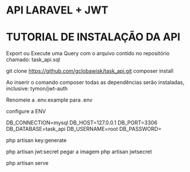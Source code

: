 <h1 style="align-center"> API LARAVEL + JWT </h1>

# TUTORIAL DE INSTALAÇÃO DA API

Export ou Execute uma Query com o arquivo contido no repositório chamado: task_api.sql

git clone https://github.com/gclobawisk/task_api.git
composer install

Ao inserir o comando composer
todas as dependências serão instaladas, inclusive: tymon/jwt-auth

Renomeie a .env.example para .env

configure a ENV

DB_CONNECTION=mysql
DB_HOST=127.0.0.1
DB_PORT=3306
DB_DATABASE=task_api
DB_USERNAME=root
DB_PASSWORD=

php artisan key:generate

php artisan jwt:secret
pegar a imagem php artisan jwtsecret


php artisan serve

